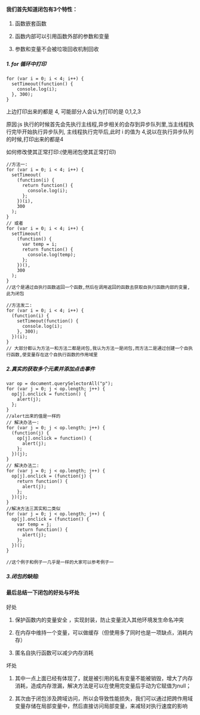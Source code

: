 #### 我们首先知道闭包有3个特性：  


1. 函数嵌套函数

2. 函数内部可以引用函数外部的参数和变量

3. 参数和变量不会被垃圾回收机制回收

##### 1. for 循环中打印
```
for (var i = 0; i < 4; i++) {
  setTimeout(function() {
    console.log(i);
  }, 300);
}
```
上边打印出来的都是 4, 可能部分人会认为打印的是 0,1,2,3

原因:js 执行的时候首先会先执行主线程,异步相关的会存到异步队列里,当主线程执行完毕开始执行异步队列, 主线程执行完毕后,此时 i 的值为 4,说以在执行异步队列的时候,打印出来的都是4

如何修改使其正常打印:(使用闭包使其正常打印)
```
//方法一:
for (var i = 0; i < 4; i++) {
  setTimeout(
    (function(i) {
      return function() {
        console.log(i);
      };
    })(i),
    300
  );
}
// 或者
for (var i = 0; i < 4; i++) {
  setTimeout(
    (function() {
      var temp = i;
      return function() {
        console.log(temp);
      };
    })(),
    300
  );
}
//这个是通过自执行函数返回一个函数,然后在调用返回的函数去获取自执行函数内部的变量,此为闭包

//方法发二:
for (var i = 0; i < 4; i++) {
  (function(i) {
    setTimeout(function() {
      console.log(i);
    }, 300);
  })(i);
}
// 大部分都认为方法一和方法二都是闭包,我认为方法一是闭包,而方法二是通过创建一个自执行函数,使变量存在这个自执行函数的作用域里
```
##### 2.真实的获取多个元素并添加点击事件
```
var op = document.querySelectorAll("p");
for (var j = 0; j < op.length; j++) {
  op[j].onclick = function() {
    alert(j);
  };
}
//alert出来的值是一样的
// 解决办法一:
for (var j = 0; j < op.length; j++) {
  (function(j) {
    op[j].onclick = function() {
      alert(j);
    };
  })(j);
}
// 解决办法二:
for (var j = 0; j < op.length; j++) {
  op[j].onclick = (function(j) {
    return function() {
      alert(j);
    };
  })(j);
}
//解决方法三其实和二类似
for (var j = 0; j < op.length; j++) {
  op[j].onclick = (function() {
    var temp = j;
    return function() {
      alert(j);
    };
  })();
}

//这个例子和例子一几乎是一样的大家可以参考例子一
```
##### 3.闭包的缺陷:


#### 最后总结一下闭包的好处与坏处

好处

1. 保护函数内的变量安全 ，实现封装，防止变量流入其他环境发生命名冲突

2. 在内存中维持一个变量，可以做缓存（但使用多了同时也是一项缺点，消耗内存）

3. 匿名自执行函数可以减少内存消耗

坏处

1. 其中一点上面已经有体现了，就是被引用的私有变量不能被销毁，增大了内存消耗，造成内存泄漏，解决方法是可以在使用完变量后手动为它赋值为null；

2. 其次由于闭包涉及跨域访问，所以会导致性能损失，我们可以通过把跨作用域变量存储在局部变量中，然后直接访问局部变量，来减轻对执行速度的影响
